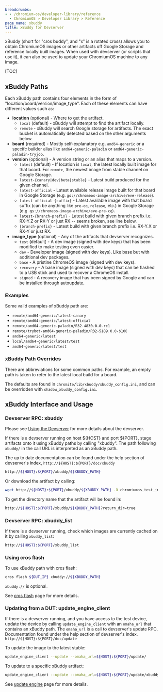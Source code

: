 ```yaml
---
breadcrumbs:
- - /chromium-os/developer-library/reference
  - ChromiumOS > Developer Library > Reference
page_name: xbuddy
title: xBuddy for Devserver
---
```


xBuddy (short for "cros buddy", and "x" is a rotated cross) allows you to obtain
ChromiumOS images or other artifacts off Google Storage and reference locally
built images. When used with devserver (or scripts that use it), it can also be
used to update your ChromiumOS machine to any image.

[TOC]

## xBuddy Paths

Each xBuddy path contains four elements in the form of
"location/board/version/image_type". Each of these elements can have different
values such as:

*   **location** (optional) - Where to get the artifact.
    *   `local` (default) - xBuddy will attempt to find the artifact
        locally.
    *   `remote` - xBuddy will search Google storage for artifacts. The exact
        bucket is automatically detected based on the other arguments below.
*   **board** (required) - Mostly self-explanatory e.g. `amd64-generic` or a
    specifc builder alias like `amd64-generic-paladin` or
    `amd64-generic-paladin-tryjob`.
*   **version** (optional) - A version string or an alias that maps to a
    version.
    *   `latest` (default) - If location is `local`, the latest locally built
        image for that board. For `remote`, the newest image from stable channel
        on Google Storage.
    *   `latest-{canary|dev|beta|stable}` - Latest build produced for the given
        channel.
    *   `latest-official` - Latest available release image built for that board
        in Google Storage (e.g. `gs://chromeos-image-archive/eve-release`).
    *   `latest-official-{suffix}` - Latest available image with that board
        suffix (can be anything like `pre-cq`, `release`, etc.) in Google
        Storage (e.g. `gs://chromeos-image-archive/eve-pre-cq`).
    *   `latest-{branch-prefix}` - Latest build with given branch prefix
        i.e. RX-Y.Z or RX-Y or just RX -- seems broken, see line below.
    *   `{branch-prefix}` - Latest build with given branch prefix i.e. RX-Y.X or
        RX-Y or just RX.
*   **image_type** (optional) - Any of the artifacts that devserver recognizes.
    *   `test` (default) - A dev image (signed with dev keys) that has been
        modified to make testing even easier.
    *   `dev` - Developer image (signed with dev keys). Like base but with
        additional dev packages.
    *   `base` - A pristine ChromeOS image (signed with dev keys).
    *   `recovery` - A base image (signed with dev keys) that can be flashed to
        a USB stick and used to recover a ChromeOS install.
    *   `signed` - A recovery image that has been signed by Google and can be
        installed through autoupdate.

### Examples

Some valid examples of xBuddy path are:

*   `remote/amd64-generic/latest-canary`
*   `remote/amd64-generic/latest-official`
*   `remote/amd64-generic-paladin/R32-4830.0.0-rc1`
*   `remote/trybot-amd64-generic-paladin/R32-5189.0.0-b100`
*   `amd64-generic/latest`
*   `local/amd64-generic/latest/test`
*   `amd64-generic/latest/test`

### xBuddy Path Overrides

There are abbreviations for some common paths. For example, an empty path is
taken to refer to the latest local build for a board.

The defaults are found in `chromite/lib/xbuddy/xbuddy_config.ini`, and can be
overridden with `shadow_xbuddy_config.ini`.

## xBuddy Interface and Usage

### Devserver RPC: xbuddy

Please see [Using the Devserver] for more details about the devserver.

If there is a devserver running on host ${HOST} and port ${PORT}, stage
artifacts onto it using xBuddy paths by calling "xbuddy". The path following
`xbuddy/` in the call URL is interpreted as an xBuddy path.

The up to date documentation can be found under the help section of devserver's
index, `http://${HOST}:${PORT}/doc/xbuddy`
```bash
http://${HOST}:${PORT}/xbuddy/${XBUDDY_PATH}
```

Or download the artifact by calling:
```bash
wget http://${HOST}:${PORT}/xbuddy/${XBUDDY_PATH} -O chromiumos_test_image.bin
```

To get the directory name that the artifact will be found in:
```bash
http://${HOST}:${PORT}/xbuddy/${XBUDDY_PATH}?return_dir=true
```

### Devserver RPC: xbuddy_list

If there is a devserver running, check which images are currently cached on it
by calling `xbuddy_list`:
```bash
http://${HOST}:${PORT}/xbuddy_list
```

### Using cros flash

To use xBuddy path with cros flash:
```bash
cros flash ${DUT_IP} xbuddy://${XBUDDY_PATH}
```

`xbuddy://` is optional.

See [cros flash] page for more details.

### Updating from a DUT: update_engine_client

If there is a devserver running, and you have access to the test device, update
the device by calling `update_engine_client` with an `omaha_url` that contains
an xBuddy path.  The `omaha_url` is a call to devserver's update
RPC. Documentation found under the help section of devserver's
index. `http://${HOST}:${PORT}/doc/update`

To update the image to the latest stable:
```bash
update_engine_client --update --omaha_url=${HOST}:${PORT}/update/
```

To update to a specific xBuddy artifact:
```bash
update_engine_client --update --omaha_url=${HOST}:${PORT}/update/xbuddy/{XBUDDY_PATH}
```

See [update engine] page for more details.

[cros flash]: /chromium-os/developer-library/reference/tools/cros-flash/
[Using The Devserver]: https://chromium.googlesource.com/chromiumos/chromite/+/HEAD/docs/devserver.md
[update engine]: https://chromium.googlesource.com/aosp/platform/system/update_engine/
